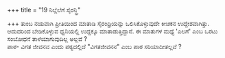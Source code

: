 +++
title = "19 ನಿಲ್ಲೆಲೆಗೆ ಸೈರನ್ಧ್ರಿ"

+++
ತುಂಬ ನಯವಾಗಿ ಪ್ರೀತಿಯಿಂದ ಮಾತಾಡಿ ಸೈರಂಧ್ರಿಯನ್ನು ಒಲಿಸಿಕೊಳ್ಳುವುದೇ ಕೀಚಕನ ಉದ್ದೇಶವಾಗಿತ್ತು. ಆದುದರಿಂದ ಬೇಡಿಕೊಳ್ಳುವ ಧ್ವನಿಯಲ್ಲಿ ಉದ್ದಕ್ಕೂ ಮಾತಾಡುತ್ತಿದ್ದಾನೆ. ಈ ಮಾತುಗಳ ಮಧ್ಯೆ 'ಎಲಗೆ' ಎಂಬ ಒರಟು ಸಂಬೋಧನೆ ತಾಳೆಯಾಗುವುದಿಲ್ಲ ಅಲ್ಲವೆ ?  
ಪಾಠ- ವಿಗತ ಜೀವನವ ಎಂದು ಪಠ್ಯದಲ್ಲಿದೆ "ವಿಗತಜೀವನನ" ಎಂಬ ಪಾಠ ಸರಿಯಾದೀತಲ್ಲವೆ ?